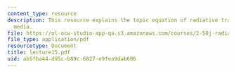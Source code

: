 ```yaml
---
content_type: resource
description: This resource explains the topic equation of radiative transfer in participating
  media.
file: https://ol-ocw-studio-app-qa.s3.amazonaws.com/courses/2-58j-radiative-transfer-spring-2006/ab5fba44d95cb89c6827e9fea9dab606_lecture15.pdf
file_type: application/pdf
resourcetype: Document
title: lecture15.pdf
uid: ab5fba44-d95c-b89c-6827-e9fea9dab606
---
```

